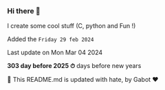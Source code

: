 ### Hi there 👋

I create some cool stuff (C, python and Fun !)

Added the `Friday 29 feb 2024`

Last update on Mon Mar 04 2024

**303 day before 2025 ⏱** days before new years

🤖 This README.md is updated with hate, by Gabot ❤️
